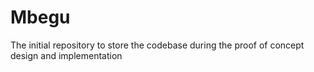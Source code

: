 # Mbegu
The initial repository to store the codebase during the proof of concept design and implementation
